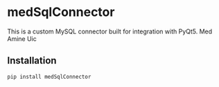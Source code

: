 # medSqlConnector

This is a custom MySQL connector built for integration with PyQt5. Med Amine Uic


## Installation

```bash
pip install medSqlConnector
